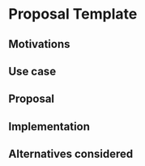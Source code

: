 # Proposal Template

## Motivations

## Use case

## Proposal

## Implementation

## Alternatives considered
